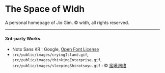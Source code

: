 # The Space of Wldh

A personal homepage of Jio Gim. &copy; wldh, all rights reserved.

---

#### 3rd-party Works

+ Noto Sans KR : Google, [Open Font License](https://scripts.sil.org/OFL_web)
+ `src/public/images/cryingIsland.gif`, `src/public/images/thinkingEnterprise.gif`, `src/public/images/sleepingShiratsuyu.gif` : &copy; [蛮啾网络](https://manjuu.cn/)
